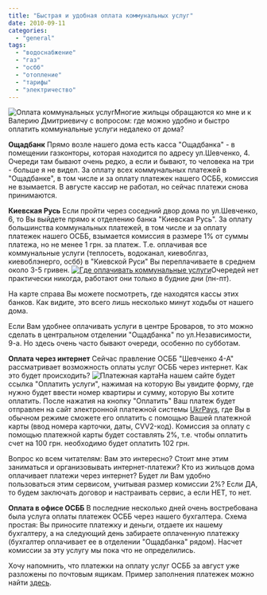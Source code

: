 ```yaml
---
title: "Быстрая и удобная оплата коммунальных услуг"
date: 2010-09-11
categories: 
  - "general"
tags: 
  - "водоснабжение"
  - "газ"
  - "осбб"
  - "отопление"
  - "тарифы"
  - "электричество"
---
```


![Оплата коммунальных услуг](http://shevchenko4a.brovary.org/wp-content/uploads/2010/09/oplataSchetov.jpg "Оплата коммунальных услуг")Многие жильцы обращаются ко мне и к Валерию Дмитриевичу с вопросом: где можно удобно и быстро оплатить коммунальные услуги недалеко от дома?

**Ощадбанк** Прямо возле нашего дома есть касса "Ощадбанка" - в помещении газконторы, которая находится по адресу ул.Шевченко, 4. Очереди там бывают очень редко, а если и бывают, то человека на три - больше я не видел. За оплату всех коммунальных платежей в "Ощадбанке", в том числе и за оплату платежек нашего ОСББ, комиссия не взымается. В августе кассир не работал, но сейчас платежи снова принимаются.

**Киевская Русь** Если пройти через соседний двор дома по ул.Шевченко, 6, то Вы выйдете прямо к отделению банка "Киевская Русь". За оплату большинства коммунальных платежей, в том числе и за оплату платежек нашего ОСББ, <!--more-->взымается комиссия в размере 1% от суммы платежа, но не менее 1 грн. за платеж. Т.е. оплачивая все коммунальные услуги (теплосеть, водоканал, киевоблгаз, киевоблэнерго, осбб) в "Киевской Руси" Вы переплачиваете в среднем около 3-5 гривен. [![Где оплачивать коммунальные услуги](http://shevchenko4a.brovary.org/wp-content/uploads/2010/09/PaymentMap.jpg "Где оплачивать коммунальные услуги")](http://shevchenko4a.brovary.org/wp-content/uploads/2010/09/PaymentMap.jpg)Очередей нет практически никогда, работают они только в будние дни (пн-пт).

На карте справа Вы можете посмотреть, где находятся кассы этих банков. Как видите, это всего лишь несколько минут ходьбы от нашего дома.

Если Вам удобнее оплачивать услуги в центре Броваров, то это можно сделать в центральном отделении "Ощадбанка" по ул.Независимости, 9-а. Но здесь очень часто бывают очереди, особенно по субботам.

**Оплата через интернет** Сейчас правление ОСББ "Шевченко 4-А" рассматривает возможность оплаты услуг ОСББ через интернет. Как это будет происходить? ![Платежная карта](http://shevchenko4a.brovary.org/wp-content/uploads/2010/09/platejnaya_karta.jpg "Платежная карта")На нашем сайте будет ссылка "Оплатить услуги", нажимая на которую Вы увидите форму, где нужно будет ввести номер квартиры и сумму, которую Вы хотите оплатить. После нажатия на кнопку "Оплатить" Ваш платеж будет отправлен на сайт электронной платежной системы [UkrPays](https://ukrpays.com/), где Вы в обычном режиме сможете его оплатить с помощью Вашей платежной карты (ввод номера карточки, даты, CVV2-код). Комиссия за оплату с помощью платежной карты будет составлять 2%, т.е. чтобы оплатить счет на 100 грн. необходимо будет оплатить 102 грн.

Вопрос ко всем читателям: Вам это интересно? Стоит мне этим заниматься и организовывать интернет-платежи? Кто из жильцов дома оплачивает платежи через интернет? Будет ли Вам удобно пользоваться этим сервисом, учитывая размер комиссии 2%? Если ДА, то будем заключать договор и настраивать сервис, а если НЕТ, то нет.

**Оплата в офисе ОСББ** В последние несколько дней очень востребована была услуга оплаты платежек ОСББ через нашего бухгалтера. Схема простая: Вы приносите платежку и деньги, отдаете их нашему бухгалтеру, а на следующий день забираете оплаченную платежку (бухгалтер оплачивает ее в отделении "Ощадбанка" рядом). Насчет комиссии за эту услугу мы пока что не определились.

Хочу напомнить, что платежки на оплату услуг ОСББ за август уже разложены по почтовым ящикам. Пример заполнения платежек можно найти [здесь](http://shevchenko4a.brovary.org/platyejki-podgotovleny/).
